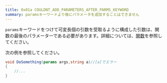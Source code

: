 ```yaml
---
title: 0x01a COULDNT_ADD_PARAMETERS_AFTER_PARMS_KEYWORD
summary: paramsキーワードより後にパラメータを追加することはできません
---
```


`params`キーワードをつけて可変長個の引数を受取るように構成した引数は、関数の最後のパラメーターである必要があります。詳細については、[関数](../general/function.md)を参照してください。

次の例を参照してください。

```cs title="AliceScript"
void DoSomething(params args,string a)//[a]でエラー
{
    //...
}
```